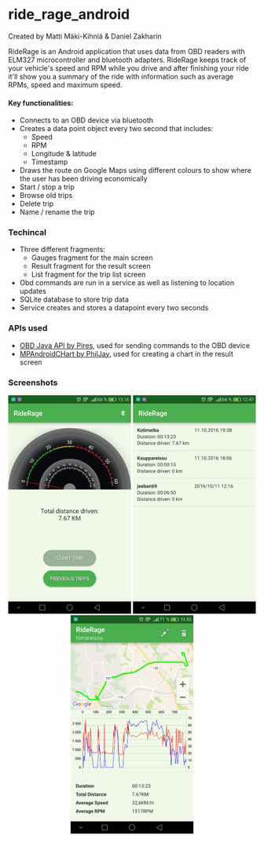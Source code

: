 # ride_rage_android
Created by Matti Mäki-Kihniä & Daniel Zakharin

RideRage is an Android application that uses data from OBD readers with ELM327 microcontroller and bluetooth adapters. RideRage keeps 
track of your vehicle's speed and RPM while you drive and after finishing your ride it'll show you a summary of the ride with information
such as average RPMs, speed and maximum speed.

#### Key functionalities:
- Connects to an OBD device via bluetooth
- Creates a data point object every two second that includes:
  - Speed
  - RPM
  - Longitude & latitude
  - Timestamp
- Draws the route on Google Maps using different colours to show where the user has been driving economically
- Start / stop a trip
- Browse old trips
- Delete trip
- Name / rename the trip

### Techincal
- Three different fragments:
  - Gauges fragment for the main screen
  - Result fragment for the result screen
  - List fragment for the trip list screen
- Obd commands are run in a service as well as listening to location updates
- SQLite database to store trip data
- Service creates and stores a datapoint every two seconds

### APIs used
- [OBD Java API by Pires](https://github.com/pires/obd-java-api/), used for sending commands to the OBD device
- [MPAndroidCHart by PhilJay](https://github.com/PhilJay/MPAndroidChart), used for creating a chart in the result screen

### Screenshots
<center><img src="/screenshots/main.jpg" width="250"> <img src="/screenshots/list.jpg" width="250"> <img src="/screenshots/result.jpg" width="250"></center>
